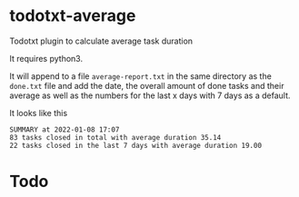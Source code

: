 # todotxt-average
Todotxt plugin to calculate average task duration

It requires python3.

It will append to a file `average-report.txt` in the same directory as the `done.txt` file and add the date, the overall amount of done tasks and their average as well as the numbers for the last x days with 7 days as a default.

It looks like this

```
SUMMARY at 2022-01-08 17:07
83 tasks closed in total with average duration 35.14
22 tasks closed in the last 7 days with average duration 19.00
```

# Todo
